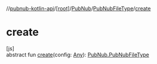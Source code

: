 //[pubnub-kotlin-api](../../../../index.md)/[[root]](../../index.md)/[PubNub](../index.md)/[PubNubFileType](index.md)/[create](create.md)

# create

[js]\
abstract fun [create](create.md)(config: [Any](https://kotlinlang.org/api/latest/jvm/stdlib/kotlin-stdlib/kotlin/-any/index.html)): [PubNub.PubNubFileType](index.md)
